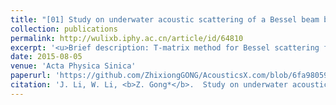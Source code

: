 ```yaml
---
title: "[01] Study on underwater acoustic scattering of a Bessel beam by rigid objects with arbitrary shapes"
collection: publications
permalink: http://wulixb.iphy.ac.cn/article/id/64810
excerpt: '<u>Brief description: T-matrix method for Bessel scattering from spheroidal shapes.</u>'
date: 2015-08-05
venue: 'Acta Physica Sinica'
paperurl: 'https://github.com/ZhixiongGONG/AcousticsX.com/blob/6fa98059c6f0ea6d28d1f2e52d19b34b8369adac/files/Journal_01_2015APS_BesselSpheroid.pdf'
citation: 'J. Li, W. Li, <b>Z. Gong*</b>.  Study on underwater acoustic scattering of a Bessel beam by rigid objects with arbitrary shapes. <i>Acta Physica Sinica</i> 64(15) 154305, (2015).' 
---
```

